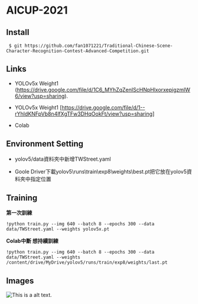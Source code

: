 # AICUP-2021
## Install 
<pre><code> $ git https://github.com/fan1071221/Traditional-Chinese-Scene-Character-Recognition-Contest-Advanced-Competition.git</code></pre>
## Links

* YOLOv5x Weight1
(https://drive.google.com/file/d/1C6_MYhZqZenIScHNpHlxorxepigzmlW6/view?usp=sharing).

* YOLOv5x Weight1
[https://drive.google.com/file/d/1--rYhldKNFpVb8n4lfXgTFw3DHqOokFt/view?usp=sharing]

* Colab
## Environment Setting
* yolov5/data資料夾中新增TWStreet.yaml

* Goole Driver下載yolov5\runs\train\exp8\weights\best.pt把它放在yolov5資料夾中指定位置

## Training

**第一次訓練**  
<pre><code>!python train.py --img 640 --batch 8 --epochs 300 --data data/TWStreet.yaml --weights yolov5x.pt
</code></pre>
**Colab中斷 想持續訓練**
<pre><code>!python train.py --img 640 --batch 8 --epochs 300 --data data/TWStreet.yaml --weights /content/drive/MyDrive/yolov5/runs/train/exp8/weights/last.pt
</code></pre>

## Images

![This is a alt text.](img_3010.jpg "This is a sample image.")
